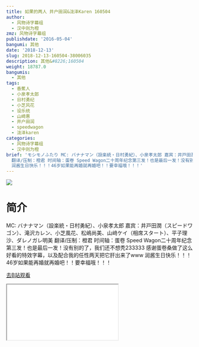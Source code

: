 ```yaml
---
title: 如果的两人 井户田润&泷泽Karen 160504
author:
  - 风物诗字幕组
  - 汉中则为橙
zmz: 风物诗字幕组
publishdate: '2016-05-04'
bangumi: 其他
date: '2018-12-13'
slug: 2018-12-13-160504-38006035
description: 其他&#8226;160504
weight: 18787.0
bangumis:
  - 其他
tags:
  - 香蕉人
  - 小泉孝太郎
  - 日村勇纪
  - 小芝风花
  - 设乐统
  - 山崎惠
  - 井户田润
  - speedwagon
  - 泷泽karen
categories:
  - 风物诗字幕组
  - 汉中则为橙
brief: 'モシモノふたり MC: バナナマン（設楽統・日村勇紀）、小泉孝太郎 嘉宾：井戸田潤（スピードワゴン）、滝沢カレン、小芝風花、松嶋尚美、山﨑ケイ（相席スタート）、平子理沙、ダレノガレ明美
  翻译/压制：橙君 时间轴：蛋卷 Speed Wagon二十周年纪念第三发！也是最后一发！没有别的了，我们还不想秃233333 感谢蛋卷桑做了这么好看的特效字幕，以及配合我的任性两天把它肝出来了www
  润酱生日快乐！！！46岁如果能再婚就再婚吧！！要幸福哦！！！'
---
```

![](https://i.imgur.com/fCBAZCJ.jpg)

# 简介  

MC: バナナマン（設楽統・日村勇紀）、小泉孝太郎
嘉宾：井戸田潤（スピードワゴン）、滝沢カレン、小芝風花、松嶋尚美、山﨑ケイ（相席スタート）、平子理沙、ダレノガレ明美
翻译/压制：橙君 时间轴：蛋卷
Speed Wagon二十周年纪念第三发！也是最后一发！没有别的了，我们还不想秃233333
感谢蛋卷桑做了这么好看的特效字幕，以及配合我的任性两天把它肝出来了www
润酱生日快乐！！！46岁如果能再婚就再婚吧！！要幸福哦！！！  

[去B站观看](https://www.bilibili.com/video/av38006035/)
<div class ="resp-container"><iframe class="testiframe" src="//player.bilibili.com/player.html?aid=38006035"", scrolling="no", allowfullscreen="true" > </iframe></div> 
